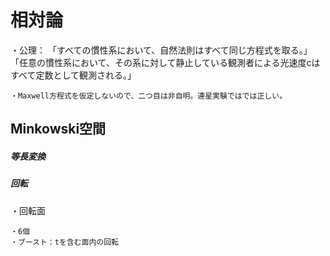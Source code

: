 # 相対論

・公理：
「すべての慣性系において、自然法則はすべて同じ方程式を取る。」
「任意の慣性系において、その系に対して静止している観測者による光速度cはすべて定数として観測される。」

    ・Maxwell方程式を仮定しないので、二つ目は非自明。連星実験ではでは正しい。

## Minkowski空間

##### 等長変換

##### 回転

・回転面

    ・6個
    ・ブースト：tを含む面内の回転